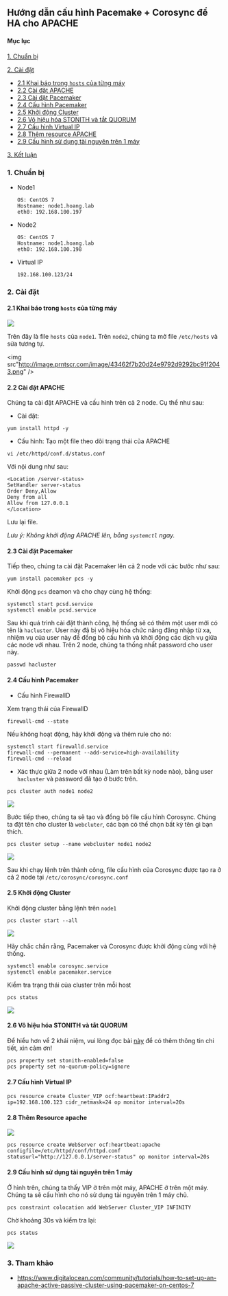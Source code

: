 ## Hướng dẫn cấu hình Pacemake + Corosync để HA cho APACHE

#### Mục lục

[1. Chuẩn bị ](#1)

[2. Cài đặt](#2)

- [2.1 Khai báo trong `hosts` của từng máy](#2.1)
- [2.2 Cài đặt APACHE ](#2.2)
- [2.3 Cài đặt Pacemaker ](#2.3)
- [2.4 Cấu hình Pacemaker ](#2.4)
- [2.5 Khởi động Cluster ](#2.5)
- [2.6 Vô hiệu hóa STONITH và tắt QUORUM ](#2.6)
- [2.7 Cấu hình Virtual IP ](#2.7)
- [2.8  Thêm resource APACHE](#2.8)
- [2.9 Cấu hình sử dụng tài nguyên trên 1 máy ](#2.9)

[3. Kết luận ](#3)

<a name="1"></a>
### 1. Chuẩn bị

- Node1

    ```
    OS: CentOS 7
    Hostname: node1.hoang.lab
    eth0: 192.168.100.197
    ```
    
- Node2

    ```
    OS: CentOS 7
    Hostname: node1.hoang.lab
    eth0: 192.168.100.198
    ```
    
- Virtual IP

    ```
    192.168.100.123/24
    ```

    <a name="2"></a>
### 2. Cài đặt

<a name="2.1"></a>
#### 2.1 Khai báo trong `hosts` của từng máy

<img src="http://image.prntscr.com/image/3935bdb7903c44499458927395595cc0.png" />
    
Trên đây là file `hosts` của `node1`. Trên `node2`, chúng ta mở file `/etc/hosts` và sửa tương tự.
    
<img src"http://image.prntscr.com/image/43462f7b20d24e9792d9292bc91f2043.png" />
    
<a name="2.2"></a>
#### 2.2 Cài đặt APACHE

Chúng ta cài đặt APACHE và cấu hình trên cả 2 node. Cụ thể như sau:

- Cài đặt:
```
yum install httpd -y
```

- Cấu hình: Tạo một file theo dõi trạng thái của APACHE

```
vi /etc/httpd/conf.d/status.conf
```

Với nội dung như sau:

```
<Location /server-status>
SetHandler server-status
Order Deny,Allow
Deny from all
Allow from 127.0.0.1
</Location>
```

Lưu lại file.

*Lưu ý: Không khởi động APACHE lên, bằng `systemctl` ngay.*

<a name="2.3"></a>
#### 2.3 Cài đặt Pacemaker

Tiếp theo, chúng ta cài đặt Pacemaker lên cả 2 node với các bước như sau:

```
yum install pacemaker pcs -y
```

Khởi động `pcs` deamon và cho chạy cùng hệ thống:

```
systemctl start pcsd.service
systemctl enable pcsd.service
```

Sau khi quá trình cài đặt thành công, hệ thống sẽ có thêm một user mới có tên là `hacluster`. User này đã bị vô hiệu hóa chức năng đăng nhập từ xa, nhiệm vụ của user này để đồng bộ cấu hình và khởi động các dịch vụ giữa các node với nhau. Trên 2 node, chúng ta thống nhất password cho user này.

```
passwd hacluster
```

<a name="2.4"></a>
#### 2.4 Cấu hình Pacemaker

- Cấu hình FirewallD

Xem trạng thái của FirewallD

```
firewall-cmd --state
```

Nếu không hoạt động, hãy khởi động và thêm rule cho nó:

```
systemctl start firewalld.service
firewall-cmd --permanent --add-service=high-availability
firewall-cmd --reload
```

- Xác thực giữa 2 node với nhau (Làm trên bất kỳ node nào), bằng user `hacluster` và password đã tạo ở bước trên.

```
pcs cluster auth node1 node2
```

<img src="http://image.prntscr.com/image/ea07e33a7ecb49c2b84cbbccbe615aa8.png" />

Bước tiếp theo, chúng ta sẽ tạo và đồng bộ file cấu hình Corosync. Chúng ta đặt tên cho cluster là `webcluter`, các bạn có thể chọn bất kỳ tên gì bạn thích.

```
pcs cluster setup --name webcluster node1 node2
```

<img src="http://image.prntscr.com/image/0707f5cb7dc548aeb7a96a5bfd86749d.png" />

Sau khi chạy lệnh trên thành công, file cấu hình của Corosync được tạo ra ở cả 2 node tại `/etc/corosync/corosync.conf`

<a name="2.5"></a>
#### 2.5 Khởi động Cluster

Khởi động cluster bằng lệnh trên `node1`

```
pcs cluster start --all
```
<img src="http://image.prntscr.com/image/35ac0533bf63426ebde12807adde4d60.png" />

Hãy chắc chắn rằng, Pacemaker và Corosync được khởi động cùng với hệ thống.

```
systemctl enable corosync.service
systemctl enable pacemaker.service
```

Kiểm tra trạng thái của cluster trên mỗi host

```
pcs status
```

<img src="http://image.prntscr.com/image/574f05133a264ffb92ac5d91948571ab.png" />

<a name="2.6"></a>
#### 2.6 Vô hiệu hóa STONITH và tắt QUORUM 

Để hiểu hơn về 2 khái niệm, vui lòng đọc bài  <a href="https://github.com/hoangdh/Pacemaker">này</a>  để có thêm thông tin chi tiết, xin cảm ơn!

```
pcs property set stonith-enabled=false
pcs property set no-quorum-policy=ignore
```

<a name="2.7"></a>
#### 2.7 Cấu hình Virtual IP

```
pcs resource create Cluster_VIP ocf:heartbeat:IPaddr2 ip=192.168.100.123 cidr_netmask=24 op monitor interval=20s
```

<a name="2.8"></a>
#### 2.8 Thêm Resource apache 

<img src="http://image.prntscr.com/image/668622894c47463a82b404a157069c43.png" />

```
pcs resource create WebServer ocf:heartbeat:apache configfile=/etc/httpd/conf/httpd.conf statusurl="http://127.0.0.1/server-status" op monitor interval=20s
```

<a name="2.9"></a>
#### 2.9 Cấu hình sử dụng tài nguyên trên 1 máy

Ở hình trên, chúng ta thấy VIP ở trên một máy, APACHE ở trên một máy. Chúng ta sẽ cấu hình cho nó sử dụng tài nguyên trên 1 máy chủ.

```
pcs constraint colocation add WebServer Cluster_VIP INFINITY
```

Chờ khoảng 30s và kiểm tra lại:

```
pcs status
```

<img src="http://image.prntscr.com/image/edc652017829460badc1757d3fae4328.png" />

<a name="3"></a>
### 3. Tham khảo

- https://www.digitalocean.com/community/tutorials/how-to-set-up-an-apache-active-passive-cluster-using-pacemaker-on-centos-7
